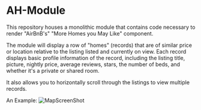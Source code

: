 # AH-Module
  This repository houses a monolithic module that contains code necessary to render "AirBnB's" "More Homes you May Like" component. 
  
  The module will display a row of "homes" (records) that are of similar price or location relative to the listing listed and currently on view. Each record displays basic profile information of the record, including the listing title, picture, nightly price, average reviews, stars, the number of beds, and whether it's a private or shared room.
  
  It also allows you to horizontally scroll through the listings to view multiple records. 
  
  An Example:
  ![MapScreenShot](https://imgur.com/a/B3Mw9gy)

